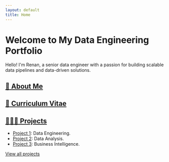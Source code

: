 ```yaml
---
layout: default
title: Home
---
```


# Welcome to My Data Engineering Portfolio

Hello! I'm Renan, a senior data engineer with a passion for building scalable data pipelines and data-driven solutions.

## <a href="https://renancambre.github.io/about.html">🚀 About Me</a>

## <a href="https://renancambre.github.io/cv">📝 Curriculum Vitae</a>

## <a href="https://renancambre.github.io/cv">👩🏻‍💻 Projects</a>

- [Project 1](projects#project1): Data Engineering.
- [Project 2](projects#project2): Data Analysis.
- [Project 3](projects#project3): Business Intelligence.

[View all projects](projects)
